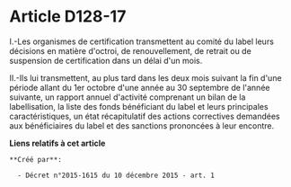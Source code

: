# Article D128-17

I.-Les organismes de certification transmettent au comité du label leurs décisions en matière d'octroi, de renouvellement, de
retrait ou de suspension de certification dans un délai d'un mois. 

II.-Ils lui transmettent, au plus tard dans les deux mois suivant la fin d'une période allant du 1er octobre d'une année au
30 septembre de l'année suivante, un rapport annuel d'activité comprenant un bilan de la labellisation, la liste des fonds
bénéficiant du label et leurs principales caractéristiques, un état récapitulatif des actions correctives demandées aux
bénéficiaires du label et des sanctions prononcées à leur encontre.

**Liens relatifs à cet article**

	**Créé par**:

	  - Décret n°2015-1615 du 10 décembre 2015 - art. 1
